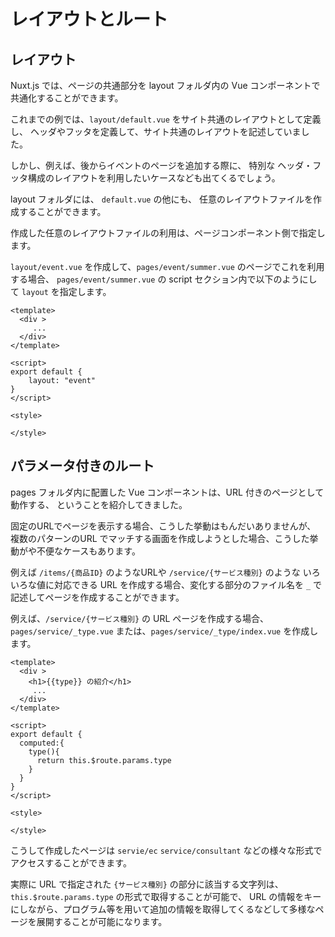 # レイアウトとルート

## レイアウト

Nuxt.js では、ページの共通部分を layout フォルダ内の Vue コンポーネントで共通化することができます。

これまでの例では、`layout/default.vue` をサイト共通のレイアウトとして定義し、
ヘッダやフッタを定義して、サイト共通のレイアウトを記述していました。

しかし、例えば、後からイベントのページを追加する際に、
特別な ヘッダ・フッタ構成のレイアウトを利用したいケースなども出てくるでしょう。

layout フォルダには、 `default.vue` の他にも、
任意のレイアウトファイルを作成することができます。

作成した任意のレイアウトファイルの利用は、ページコンポーネント側で指定します。

`layout/event.vue` を作成して、`pages/event/summer.vue` のページでこれを利用する場合、
`pages/event/summer.vue` の script セクション内で以下のようにして `layout` を指定します。

```vue
<template>
  <div >
     ...
  </div>
</template>

<script>
export default {
    layout: "event"
}
</script>

<style>

</style>
```

## パラメータ付きのルート

pages フォルダ内に配置した Vue コンポーネントは、URL 付きのページとして動作する、
ということを紹介してきました。

固定のURLでページを表示する場合、こうした挙動はもんだいありませんが、
複数のパターンのURL でマッチする画面を作成しようとした場合、こうした挙動がや不便なケースもあります。

例えば `/items/{商品ID}` のようなURLや `/service/{サービス種別}` のような 
いろいろな値に対応できる URL を作成する場合、変化する部分のファイル名を `_` で記述してページを作成することができます。 

例えば、`/service/{サービス種別}` の URL ページを作成する場合、
`pages/service/_type.vue` または、`pages/service/_type/index.vue` を作成します。

```vue
<template>
  <div >
    <h1>{{type}} の紹介</h1>
     ...
  </div>
</template>

<script>
export default {
  computed:{
    type(){
      return this.$route.params.type          
    }
  }
}
</script>

<style>

</style>
```

こうして作成したページは `servie/ec` `service/consultant` などの様々な形式でアクセスすることができます。

実際に URL で指定された `{サービス種別}` の部分に該当する文字列は、
`this.$route.params.type` の形式で取得することが可能で、
URL の情報をキーにしながら、プログラム等を用いて追加の情報を取得してくるなどして多様なページを展開することが可能になります。
